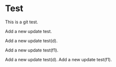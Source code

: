 # Test
This is a git test.

Add a new update test.

Add a new update test(d).

Add a new update test(f1).

Add a new update test(d).
Add a new update test(f1).
